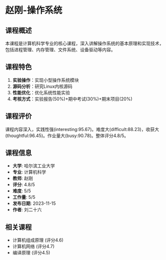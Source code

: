 # 赵刚-操作系统

## 课程概述
本课程是计算机科学专业的核心课程，深入讲解操作系统的基本原理和实现技术，包括进程管理、内存管理、文件系统、设备驱动等内容。

## 课程特色
1. **实验操作**：实现小型操作系统模块
2. **源码分析**：研究Linux内核源码
3. **性能优化**：优化系统性能实验
4. **考核方式**：实验报告(50%)+期中考试(30%)+期末项目(20%)

## 课程评价
课程内容深入，实践性强(interesting:95.67)。难度大(difficult:88.23)，收获大(thoughtful:96.45)。作业量大(busy:90.78)。整体评分4.8/5。

## 课程信息
- **大学**: 哈尔滨工业大学
- **专业**: 计算机科学
- **教师**: 赵刚
- **评分**: 4.8/5
- **难度**: 5/5
- **工作量**: 5/5
- **发布日期**: 2023-11-15
- **作者**: 刘二十六

## 相关课程
- 计算机组成原理 (评分4.6)
- 计算机网络 (评分4.7)
- 编译原理 (评分4.5)
